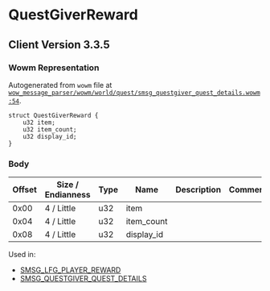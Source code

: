 # QuestGiverReward

## Client Version 3.3.5

### Wowm Representation

Autogenerated from `wowm` file at [`wow_message_parser/wowm/world/quest/smsg_questgiver_quest_details.wowm:54`](https://github.com/gtker/wow_messages/tree/main/wow_message_parser/wowm/world/quest/smsg_questgiver_quest_details.wowm#L54).
```rust,ignore
struct QuestGiverReward {
    u32 item;
    u32 item_count;
    u32 display_id;
}
```
### Body

| Offset | Size / Endianness | Type | Name | Description | Comment |
| ------ | ----------------- | ---- | ---- | ----------- | ------- |
| 0x00 | 4 / Little | u32 | item |  |  |
| 0x04 | 4 / Little | u32 | item_count |  |  |
| 0x08 | 4 / Little | u32 | display_id |  |  |


Used in:
* [SMSG_LFG_PLAYER_REWARD](smsg_lfg_player_reward.md)
* [SMSG_QUESTGIVER_QUEST_DETAILS](smsg_questgiver_quest_details.md)

